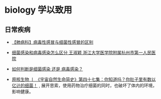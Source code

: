 # biology 学以致用 



## 日常疾病

- [【肺病科】病毒性感冒与细菌性感冒的区别](https://www.youtube.com/watch?v=H4FoZeekXHg&pp=ygUO57uG6I-MIOeXheavkiA%3D)

- [细菌感染和病毒感染怎么区分 王淑颖 浙江大学医学院附属杭州市第一人民医院](https://www.youtube.com/watch?v=GVEoHgaVVvA)
- [如何判断是细菌感染 还是 病毒感染？](https://www.youtube.com/watch?v=NxzIU6ZYLGE)
- [原核生物 丨 《宇宙自然生命简史》第四十七集：你知道吗？你肚子里有数以亿计的细菌！](https://www.youtube.com/watch?v=lDqfNK2GSfY) , 展开思索，使用药物治疗细菌的同时，也破坏了体内的环境，影响健康。